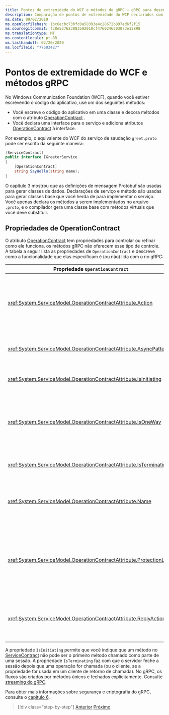 ```yaml
---
title: Pontos de extremidade do WCF e métodos de gRPC – gRPC para desenvolvedores do WCF
description: Comparação de pontos de extremidade do WCF declarados com os atributos ServiceContract e OperationContract, e os métodos gRPC declarados em Protobuf
ms.date: 09/02/2019
ms.openlocfilehash: 1bc6ecbc73bfc0a58393e4c28672b897ed6f2f15
ms.sourcegitcommit: f38e527623883b92010cf4760246203073e12898
ms.translationtype: MT
ms.contentlocale: pt-BR
ms.lasthandoff: 02/20/2020
ms.locfileid: "77503427"
---
```

# <a name="wcf-endpoints-and-grpc-methods"></a>Pontos de extremidade do WCF e métodos gRPC

No Windows Communication Foundation (WCF), quando você estiver escrevendo o código do aplicativo, use um dos seguintes métodos:

- Você escreve o código do aplicativo em uma classe e decora métodos com o atributo [OperationContract](xref:System.ServiceModel.OperationContractAttribute) .
- Você declara uma interface para o serviço e adiciona atributos [OperationContract](xref:System.ServiceModel.OperationContractAttribute) à interface.

Por exemplo, o equivalente do WCF do serviço de saudação `greet.proto` pode ser escrito da seguinte maneira:

```csharp
[ServiceContract]
public interface IGreeterService
{
    [OperationContract]
    string SayHello(string name);
}
```

O capítulo 3 mostrou que as definições de mensagem Protobuf são usadas para gerar classes de dados. Declarações de serviço e método são usadas para gerar classes base que você herda de para implementar o serviço. Você apenas declara os métodos a serem implementados no arquivo `.proto`, e o compilador gera uma classe base com métodos virtuais que você deve substituir.

## <a name="operationcontract-properties"></a>Propriedades de OperationContract

O atributo [OperationContract](xref:System.ServiceModel.OperationContractAttribute) tem propriedades para controlar ou refinar como ele funciona. os métodos gRPC não oferecem esse tipo de controle. A tabela a seguir lista as propriedades de `OperationContract` e descreve como a funcionalidade que elas especificam é (ou não) lida com o no gRPC:

| Propriedade `OperationContract` | gRPC                                             |
| ---------------------------- | ------------------------------------------------ |
| <xref:System.ServiceModel.OperationContractAttribute.Action>             | Um URI identifica a operação. gRPC usa o nome de `package`, `service`e `rpc` do arquivo `.proto`. |
| <xref:System.ServiceModel.OperationContractAttribute.AsyncPattern>       | Todos os métodos de serviço gRPC retornam objetos `Task`. |
| <xref:System.ServiceModel.OperationContractAttribute.IsInitiating>       | Consulte o parágrafo após esta tabela. |
| <xref:System.ServiceModel.OperationContractAttribute.IsOneWay>           | Os métodos gRPC unidirecionais retornam resultados `Empty` ou usam o streaming de cliente. |
| <xref:System.ServiceModel.OperationContractAttribute.IsTerminating>      | Consulte o parágrafo após esta tabela. |
| <xref:System.ServiceModel.OperationContractAttribute.Name>               | Essa propriedade é relacionada a SOAP e não tem significado em gRPC. |
| <xref:System.ServiceModel.OperationContractAttribute.ProtectionLevel>    | Não há criptografia de mensagem. A criptografia de rede é tratada na camada de transporte (TLS sobre HTTP/2). |
| <xref:System.ServiceModel.OperationContractAttribute.ReplyAction>        | Essa propriedade é relacionada a SOAP e não tem significado em gRPC. |

A propriedade `IsInitiating` permite que você indique que um método no [ServiceContract](xref:System.ServiceModel.ServiceContractAttribute) não pode ser o primeiro método chamado como parte de uma sessão. A propriedade `IsTerminating` faz com que o servidor feche a sessão depois que uma operação for chamada (ou o cliente, se a propriedade for usada em um cliente de retorno de chamada). No gRPC, os fluxos são criados por métodos únicos e fechados explicitamente. Consulte [streaming do gRPC](rpc-types.md#grpc-streaming).

Para obter mais informações sobre segurança e criptografia do gRPC, consulte o [capítulo 6](security.md).

>[!div class="step-by-step"]
>[Anterior](wcf-services-to-grpc-comparison.md)
>[Próximo](wcf-bindings.md)
